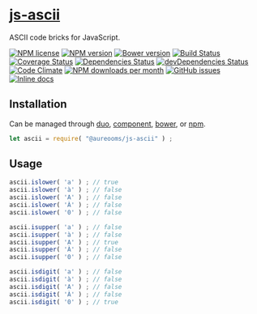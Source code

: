 [js-ascii](http://aureooms.github.io/js-ascii)
==

ASCII code bricks for JavaScript.

[![NPM license](https://img.shields.io/npm/l/@aureooms/js-ascii.svg?style=flat)](https://raw.githubusercontent.com/aureooms/js-ascii/master/LICENSE)
[![NPM version](https://img.shields.io/npm/v/@aureooms/js-ascii.svg?style=flat)](https://www.npmjs.org/package/@aureooms/js-ascii)
[![Bower version](https://img.shields.io/bower/v/@aureooms/js-ascii.svg?style=flat)](http://bower.io/search/?q=@aureooms/js-ascii)
[![Build Status](https://img.shields.io/travis/aureooms/js-ascii.svg?style=flat)](https://travis-ci.org/aureooms/js-ascii)
[![Coverage Status](https://img.shields.io/coveralls/aureooms/js-ascii.svg?style=flat)](https://coveralls.io/r/aureooms/js-ascii)
[![Dependencies Status](https://img.shields.io/david/aureooms/js-ascii.svg?style=flat)](https://david-dm.org/aureooms/js-ascii#info=dependencies)
[![devDependencies Status](https://img.shields.io/david/dev/aureooms/js-ascii.svg?style=flat)](https://david-dm.org/aureooms/js-ascii#info=devDependencies)
[![Code Climate](https://img.shields.io/codeclimate/github/aureooms/js-ascii.svg?style=flat)](https://codeclimate.com/github/aureooms/js-ascii)
[![NPM downloads per month](https://img.shields.io/npm/dm/@aureooms/js-ascii.svg?style=flat)](https://www.npmjs.org/package/@aureooms/js-ascii)
[![GitHub issues](https://img.shields.io/github/issues/aureooms/js-ascii.svg?style=flat)](https://github.com/aureooms/js-ascii/issues)
[![Inline docs](http://inch-ci.org/github/aureooms/js-ascii.svg?branch=master&style=shields)](http://inch-ci.org/github/aureooms/js-ascii)

## Installation

Can be managed through [duo](https://github.com/duojs/duo),
[component](https://github.com/componentjs/component),
[bower](https://github.com/bower/bower), or
[npm](https://github.com/npm/npm).

```js
let ascii = require( "@aureooms/js-ascii" ) ;
```

## Usage

```js
ascii.islower( 'a' ) ; // true
ascii.islower( 'à' ) ; // false
ascii.islower( 'A' ) ; // false
ascii.islower( 'À' ) ; // false
ascii.islower( '0' ) ; // false

ascii.isupper( 'a' ) ; // false
ascii.isupper( 'à' ) ; // false
ascii.isupper( 'A' ) ; // true
ascii.isupper( 'À' ) ; // false
ascii.isupper( '0' ) ; // false

ascii.isdigit( 'a' ) ; // false
ascii.isdigit( 'à' ) ; // false
ascii.isdigit( 'A' ) ; // false
ascii.isdigit( 'À' ) ; // false
ascii.isdigit( '0' ) ; // true
```
